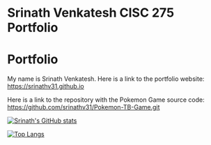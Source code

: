 # Srinath Venkatesh CISC 275 Portfolio

# Portfolio
My name is Srinath Venkatesh.
Here is a link to the portfolio website: https://srinathv31.github.io

Here is a link to the repository with the Pokemon Game source code: https://github.com/srinathv31/Pokemon-TB-Game.git

[![Srinath's GitHub stats](https://github-readme-stats.vercel.app/api?username=srinathv31&count_private=true&show_icons=true&theme=algolia)](https://github.com/srinathv31/github-readme-stats)

[![Top Langs](https://github-readme-stats.vercel.app/api/top-langs/?username=srinathv31&hide=html)](https://github.com/anuraghazra/github-readme-stats)
